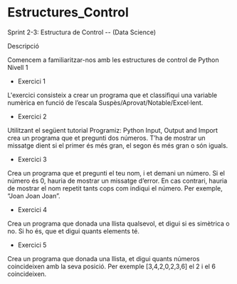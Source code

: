 # Estructures_Control
Sprint 2-3: Estructura de Control -- (Data Science)

Descripció

Comencem a familiaritzar-nos amb les estructures de control de Python
Nivell 1
- Exercici 1

L'exercici consisteix a crear un programa que et classifiqui una variable numèrica en funció de l’escala Suspès/Aprovat/Notable/Excel·lent.

- Exercici 2

Utilitzant el següent tutorial Programiz: Python Input, Output and Import crea un programa que et pregunti dos números. T’ha de mostrar un missatge dient si el primer és més gran, el segon és més gran o són iguals.

- Exercici 3

Crea un programa que et pregunti el teu nom, i et demani un número. Si el número és 0, hauria de mostrar un missatge d’error. En cas contrari, hauria de mostrar el nom repetit tants cops com indiqui el número. Per exemple, “Joan Joan Joan”.

- Exercici 4

Crea un programa que donada una llista qualsevol, et digui si es simètrica o no. Si ho és, que et digui quants elements té.

- Exercici 5

Crea un programa que donada una llista, et digui quants números coincideixen amb la seva posició. Per exemple [3,4,2,0,2,3,6] el 2 i el 6 coincideixen.
